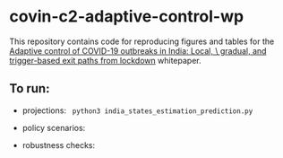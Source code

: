 # covin-c2-adaptive-control-wp

This repository contains code for reproducing figures and tables for the <ins>Adaptive control of COVID-19 outbreaks in India: Local, \\ gradual, and trigger-based exit paths from lockdown</ins> whitepaper.

## To run: 

- projections: 
``` python3 india_states_estimation_prediction.py```

- policy scenarios:

- robustness checks: 

